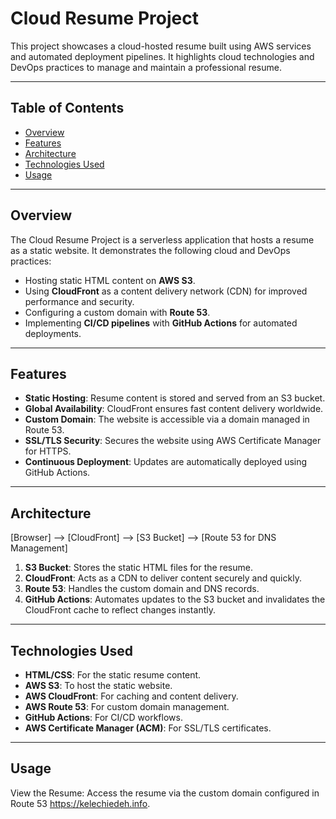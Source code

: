 # Cloud Resume Project

This project showcases a cloud-hosted resume built using AWS services and automated deployment pipelines. It highlights cloud technologies and DevOps practices to manage and maintain a professional resume.

---

## Table of Contents

- [Overview](#overview)
- [Features](#features)
- [Architecture](#architecture)
- [Technologies Used](#technologies-used)
- [Usage](#usage)

---

## Overview

The Cloud Resume Project is a serverless application that hosts a resume as a static website. It demonstrates the following cloud and DevOps practices:

- Hosting static HTML content on **AWS S3**.
- Using **CloudFront** as a content delivery network (CDN) for improved performance and security.
- Configuring a custom domain with **Route 53**.
- Implementing **CI/CD pipelines** with **GitHub Actions** for automated deployments.

---

## Features

- **Static Hosting**: Resume content is stored and served from an S3 bucket.
- **Global Availability**: CloudFront ensures fast content delivery worldwide.
- **Custom Domain**: The website is accessible via a domain managed in Route 53.
- **SSL/TLS Security**: Secures the website using AWS Certificate Manager for HTTPS.
- **Continuous Deployment**: Updates are automatically deployed using GitHub Actions.

---

## Architecture

[Browser] --> [CloudFront] --> [S3 Bucket] --> [Route 53 for DNS Management]


1. **S3 Bucket**: Stores the static HTML files for the resume.
2. **CloudFront**: Acts as a CDN to deliver content securely and quickly.
3. **Route 53**: Handles the custom domain and DNS records.
4. **GitHub Actions**: Automates updates to the S3 bucket and invalidates the CloudFront cache to reflect changes instantly.

---

## Technologies Used

- **HTML/CSS**: For the static resume content.
- **AWS S3**: To host the static website.
- **AWS CloudFront**: For caching and content delivery.
- **AWS Route 53**: For custom domain management.
- **GitHub Actions**: For CI/CD workflows.
- **AWS Certificate Manager (ACM)**: For SSL/TLS certificates.

---

## Usage
View the Resume: Access the resume via the custom domain configured in Route 53 https://kelechiedeh.info.
